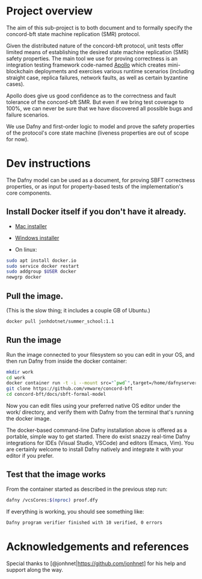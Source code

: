 # Project overview
The aim of this sub-project is to both document and to formally specify the concord-bft state machine replication (SMR) protocol. 

Given the distributed nature of the concord-bft protocol, unit tests offer limited means of establishing the desired state machine replication (SMR) safety properties. The main tool we use for proving correctness is an integration testing framework code-named [Apollo](https://github.com/vmware/concord-bft/tree/master/tests/apollo) which creates mini-blockchain deployments and exercises various runtime scenarios (including straight case, replica failures, network faults, as well as certain byzantine cases).

Apollo does give us good confidence as to the correctness and fault tolerance of the concord-bft SMR. But even if we bring test coverage to 100%, we can never be sure that we have discovered all possible bugs and failure scenarios.

We use Dafny and first-order logic to model and prove the safety properties of the protocol's core state machine (liveness properties are out of scope for now).

# Dev instructions

The Dafny model can be used as a document, for proving SBFT correctness properties, or as input for property-based tests of the implementation's core components.

## Install Docker itself if you don't have it already.

  * [Mac installer](https://docs.docker.com/v17.12/docker-for-mac/install/)

  * [Windows installer](https://docs.docker.com/v17.12/docker-for-windows/install/)

  * On linux:

```bash
sudo apt install docker.io
sudo service docker restart
sudo addgroup $USER docker
newgrp docker
```

## Pull the image.
(This is the slow thing; it includes a couple GB of Ubuntu.)

```bash
docker pull jonhdotnet/summer_school:1.1
```

## Run the image

Run the image connected to your filesystem so you can edit in your OS, and then run Dafny from inside the docker container:

```bash
mkdir work
cd work
docker container run -t -i --mount src="`pwd`",target=/home/dafnyserver/work,type=bind --workdir /home/dafnyserver/work jonhdotnet/summer_school:1.1 /bin/bash
git clone https://github.com/vmware/concord-bft
cd concord-bft/docs/sbft-formal-model
```

Now you can edit files using your preferred native OS editor under the work/
directory, and verify them with Dafny from the terminal that's running the
docker image.

The docker-based command-line Dafny installation above is offered as a
portable, simple way to get started.  There do exist snazzy real-time Dafny
integrations for IDEs (Visual Studio, VSCode) and editors (Emacs, Vim).  You
are certainly welcome to install Dafny natively and integrate it with your
editor if you prefer.

## Test that the image works

From the container started as described in the previous step run:

```bash
dafny /vcsCores:$(nproc) proof.dfy
```

If everything is working, you should see something like:

```bash
Dafny program verifier finished with 10 verified, 0 errors
```

# Acknowledgements and references

Special thanks to [@jonhnet|https://github.com/jonhnet] for his help and support along the way.
